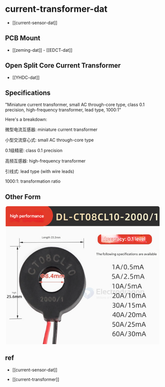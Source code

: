 
# current-transformer-dat

- [[current-sensor-dat]]

## PCB Mount 

- [[zeming-dat]] - [[EDCT-dat]]


## Open Split Core Current Transformer

- [[YHDC-dat]]




## Specifications 

"Miniature current transformer, small AC through-core type, class 0.1 precision, high-frequency transformer, lead type, 1000:1"

Here's a breakdown:

微型电流互感器: miniature current transformer

小型交流穿心式: small AC through-core type

0.1级精密: class 0.1 precision

高频互感器: high-frequency transformer

引线式: lead type (with wire leads)

1000:1: transformation ratio

## Other Form 

![](2025-05-20-13-02-25.png)


## ref 


- [[current-sensor-dat]] 

- [[current-transformer]]
